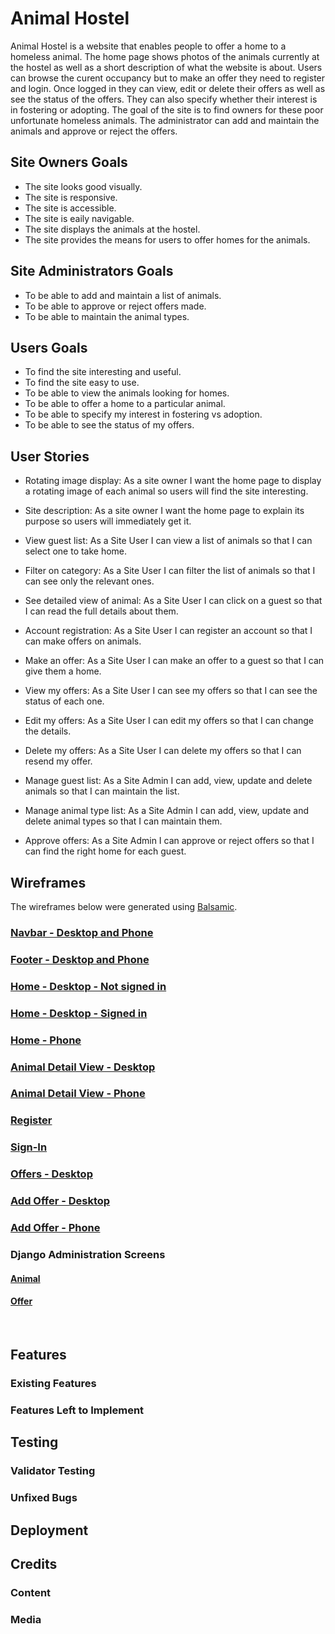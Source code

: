 # Animal Hostel

Animal Hostel is a website that enables people to offer a home to a homeless animal. The home page shows photos of the animals currently at the hostel as well as a short
description of what the website is about. Users can browse the curent occupancy but to make an offer they need to register and login. Once logged in they can view, edit or delete their offers as well as see the status of the offers. They can also specify whether their interest is in fostering or adopting. The goal of the site is to find owners
 for these poor unfortunate homeless animals. The administrator can add and maintain the animals and approve or reject the offers.

## Site Owners Goals
* The site looks good visually.
* The site is responsive.
* The site is accessible.
* The site is eaily navigable.
* The site displays the animals at the hostel.
* The site provides the means for users to offer homes for the animals.

## Site Administrators Goals
* To be able to add and maintain a list of animals.
* To be able to approve or reject offers made.
* To be able to maintain the animal types.

## Users Goals
* To find the site interesting and useful.
* To find the site easy to use.
* To be able to view the animals looking for homes.
* To be able to offer a home to a particular animal.
* To be able to specify my interest in fostering vs adoption.
* To be able to see the status of my offers. 


## User Stories
* Rotating image display: As a site owner I want the home page to display a rotating image of each animal so users will find the site interesting.  
* Site description: As a site owner I want the home page to explain its purpose so users will immediately get it.

* View guest list: As a Site User I can view a list of animals so that I can select one to take home.
* Filter on category: As a Site User I can filter the list of animals so that I can see only the relevant ones.
* See detailed view of animal: As a Site User I can click on a guest so that I can read the full details about them.

* Account registration: As a Site User I can register an account so that I can make offers on animals.
* Make an offer: As a Site User I can make an offer to a guest so that I can give them a home.
* View my offers: As a Site User I can see my offers so that I can see the status of each one.
* Edit my offers: As a Site User I can edit my offers so that I can change the details.
* Delete my offers: As a Site User I can delete my offers so that I can resend my offer.

* Manage guest list: As a Site Admin I can add, view, update and delete animals so that I can maintain the list.
* Manage animal type list: As a Site Admin I can add, view, update and delete animal types so that I can maintain them.
* Approve offers: As a Site Admin I can approve or reject offers so that I can find the right home for each guest.


## Wireframes
The wireframes below were generated using [Balsamic](https://balsamiq.com/wireframes/ "Balsamic"). 

### [Navbar - Desktop and Phone](docs/wireframes/navbar.png "Navbar wireframe")
### [Footer - Desktop and Phone](docs/wireframes/footer-desktop-and-phone.png "Footer wireframe")
### [Home - Desktop - Not signed in](docs/wireframes/home-desktop-not-signed-in.png "Home Desktop not signed in wireframe")
### [Home - Desktop - Signed in](docs/wireframes/home-desktop-signed-in.png "Home Desktop signed in wireframe")
### [Home - Phone](docs/wireframes/home-phone.png "Home Phone wireframe")
### [Animal Detail View - Desktop](docs/wireframes/detail-view-desktop.png "View Animal Detail Desktop wireframe")
### [Animal Detail View - Phone](docs/wireframes/detail-view-phone.png "View Animal Detail Phone wireframe") 
### [Register](docs/wireframes/register.png "Registration wireframe")
### [Sign-In](docs/wireframes/sign-in.png "Sign IN wireframe")
### [Offers - Desktop](docs/wireframes/offers-desktop.png "Offers wireframe")
### [Add Offer - Desktop](docs/wireframes/add-offer-desktop.png "Add Offer - Desktop wireframe")
### [Add Offer - Phone](docs/wireframes/add-offer-phone.png "Add Offer - Phone wireframe")     
### Django Administration Screens
#### [Animal](docs/wireframes/django-adimistration-animal.png "Animal wireframe")
#### [Offer](docs/wireframes/django-administration-offer.png "Offer wireframe")
&nbsp;  

## Features 

### Existing Features

### Features Left to Implement

## Testing 

### Validator Testing 

### Unfixed Bugs

## Deployment

## Credits 

### Content 

### Media
